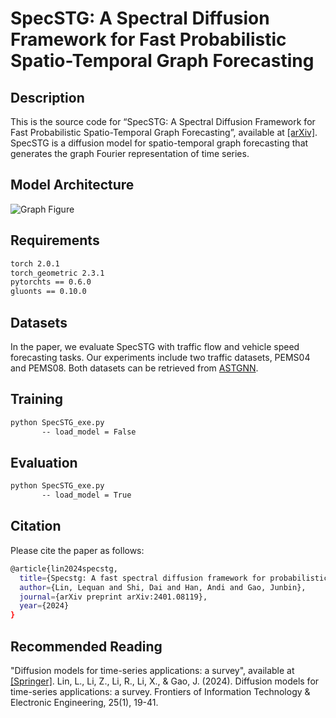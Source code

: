 # SpecSTG: A Spectral Diffusion Framework for Fast Probabilistic Spatio-Temporal Graph Forecasting

## Description
This is the source code for “SpecSTG: A Spectral Diffusion Framework for Fast Probabilistic Spatio-Temporal Graph Forecasting”, available at [[arXiv]](https://arxiv.org/abs/2401.08119). SpecSTG is a diffusion model for spatio-temporal graph forecasting that generates the graph Fourier representation of time series. 

## Model Architecture
![Graph Figure](https://github.com/user-attachments/assets/a61b9cd4-aed8-408d-9c42-0b51fd10c4e4)

## Requirements
```bash 
torch 2.0.1
torch_geometric 2.3.1
pytorchts == 0.6.0
gluonts == 0.10.0
```

## Datasets
In the paper, we evaluate SpecSTG with traffic flow and vehicle speed forecasting tasks. Our experiments include two traffic datasets, PEMS04 and PEMS08. Both datasets can be retrieved from [ASTGNN](https://github.com/guoshnBJTU/ASTGNN/tree/main/data). 

## Training
```bash
python SpecSTG_exe.py
       -- load_model = False
```

## Evaluation
```bash
python SpecSTG_exe.py
       -- load_model = True
```

## Citation
Please cite the paper as follows:
```bash
@article{lin2024specstg,
  title={Specstg: A fast spectral diffusion framework for probabilistic spatio-temporal traffic forecasting},
  author={Lin, Lequan and Shi, Dai and Han, Andi and Gao, Junbin},
  journal={arXiv preprint arXiv:2401.08119},
  year={2024}
}
```

## Recommended Reading
"Diffusion models for time-series applications: a survey", available at [[Springer]](https://link.springer.com/article/10.1631/FITEE.2300310).
Lin, L., Li, Z., Li, R., Li, X., & Gao, J. (2024). Diffusion models for time-series applications: a survey. Frontiers of Information Technology & Electronic Engineering, 25(1), 19-41.


